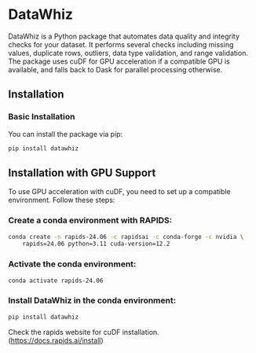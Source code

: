 # DataWhiz

DataWhiz is a Python package that automates data quality and integrity checks for your dataset. It performs several checks including missing values, duplicate rows, outliers, data type validation, and range validation. The package uses cuDF for GPU acceleration if a compatible GPU is available, and falls back to Dask for parallel processing otherwise.

## Installation

### Basic Installation

You can install the package via pip:

```bash
pip install datawhiz
```

## Installation with GPU Support
To use GPU acceleration with cuDF, you need to set up a compatible environment. Follow these steps:

### Create a conda environment with RAPIDS:

```bash
conda create -n rapids-24.06 -c rapidsai -c conda-forge -c nvidia \
    rapids=24.06 python=3.11 cuda-version=12.2
```
### Activate the conda environment:

```bash
conda activate rapids-24.06
```
### Install DataWhiz in the conda environment:

```bash
pip install datawhiz
```

Check the rapids website for cuDF installation. (https://docs.rapids.ai/install)